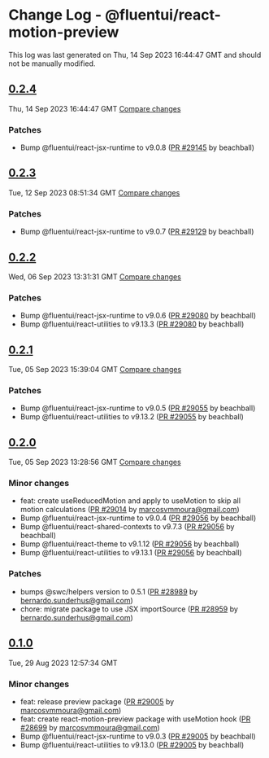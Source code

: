 # Change Log - @fluentui/react-motion-preview

This log was last generated on Thu, 14 Sep 2023 16:44:47 GMT and should not be manually modified.

<!-- Start content -->

## [0.2.4](https://github.com/microsoft/fluentui/tree/@fluentui/react-motion-preview_v0.2.4)

Thu, 14 Sep 2023 16:44:47 GMT 
[Compare changes](https://github.com/microsoft/fluentui/compare/@fluentui/react-motion-preview_v0.2.3..@fluentui/react-motion-preview_v0.2.4)

### Patches

- Bump @fluentui/react-jsx-runtime to v9.0.8 ([PR #29145](https://github.com/microsoft/fluentui/pull/29145) by beachball)

## [0.2.3](https://github.com/microsoft/fluentui/tree/@fluentui/react-motion-preview_v0.2.3)

Tue, 12 Sep 2023 08:51:34 GMT 
[Compare changes](https://github.com/microsoft/fluentui/compare/@fluentui/react-motion-preview_v0.2.2..@fluentui/react-motion-preview_v0.2.3)

### Patches

- Bump @fluentui/react-jsx-runtime to v9.0.7 ([PR #29129](https://github.com/microsoft/fluentui/pull/29129) by beachball)

## [0.2.2](https://github.com/microsoft/fluentui/tree/@fluentui/react-motion-preview_v0.2.2)

Wed, 06 Sep 2023 13:31:31 GMT 
[Compare changes](https://github.com/microsoft/fluentui/compare/@fluentui/react-motion-preview_v0.2.1..@fluentui/react-motion-preview_v0.2.2)

### Patches

- Bump @fluentui/react-jsx-runtime to v9.0.6 ([PR #29080](https://github.com/microsoft/fluentui/pull/29080) by beachball)
- Bump @fluentui/react-utilities to v9.13.3 ([PR #29080](https://github.com/microsoft/fluentui/pull/29080) by beachball)

## [0.2.1](https://github.com/microsoft/fluentui/tree/@fluentui/react-motion-preview_v0.2.1)

Tue, 05 Sep 2023 15:39:04 GMT 
[Compare changes](https://github.com/microsoft/fluentui/compare/@fluentui/react-motion-preview_v0.2.0..@fluentui/react-motion-preview_v0.2.1)

### Patches

- Bump @fluentui/react-jsx-runtime to v9.0.5 ([PR #29055](https://github.com/microsoft/fluentui/pull/29055) by beachball)
- Bump @fluentui/react-utilities to v9.13.2 ([PR #29055](https://github.com/microsoft/fluentui/pull/29055) by beachball)

## [0.2.0](https://github.com/microsoft/fluentui/tree/@fluentui/react-motion-preview_v0.2.0)

Tue, 05 Sep 2023 13:28:56 GMT 
[Compare changes](https://github.com/microsoft/fluentui/compare/@fluentui/react-motion-preview_v0.1.0..@fluentui/react-motion-preview_v0.2.0)

### Minor changes

- feat: create useReducedMotion and apply to useMotion to skip all motion calculations ([PR #29014](https://github.com/microsoft/fluentui/pull/29014) by marcosvmmoura@gmail.com)
- Bump @fluentui/react-jsx-runtime to v9.0.4 ([PR #29056](https://github.com/microsoft/fluentui/pull/29056) by beachball)
- Bump @fluentui/react-shared-contexts to v9.7.3 ([PR #29056](https://github.com/microsoft/fluentui/pull/29056) by beachball)
- Bump @fluentui/react-theme to v9.1.12 ([PR #29056](https://github.com/microsoft/fluentui/pull/29056) by beachball)
- Bump @fluentui/react-utilities to v9.13.1 ([PR #29056](https://github.com/microsoft/fluentui/pull/29056) by beachball)

### Patches

- bumps @swc/helpers version to 0.5.1 ([PR #28989](https://github.com/microsoft/fluentui/pull/28989) by bernardo.sunderhus@gmail.com)
- chore: migrate package to use JSX importSource ([PR #28959](https://github.com/microsoft/fluentui/pull/28959) by bernardo.sunderhus@gmail.com)

## [0.1.0](https://github.com/microsoft/fluentui/tree/@fluentui/react-motion-preview_v0.1.0)

Tue, 29 Aug 2023 12:57:34 GMT

### Minor changes

- feat: release preview package ([PR #29005](https://github.com/microsoft/fluentui/pull/29005) by marcosvmmoura@gmail.com)
- feat: create react-motion-preview package with useMotion hook ([PR #28699](https://github.com/microsoft/fluentui/pull/28699) by marcosvmmoura@gmail.com)
- Bump @fluentui/react-jsx-runtime to v9.0.3 ([PR #29005](https://github.com/microsoft/fluentui/pull/29005) by beachball)
- Bump @fluentui/react-utilities to v9.13.0 ([PR #29005](https://github.com/microsoft/fluentui/pull/29005) by beachball)
